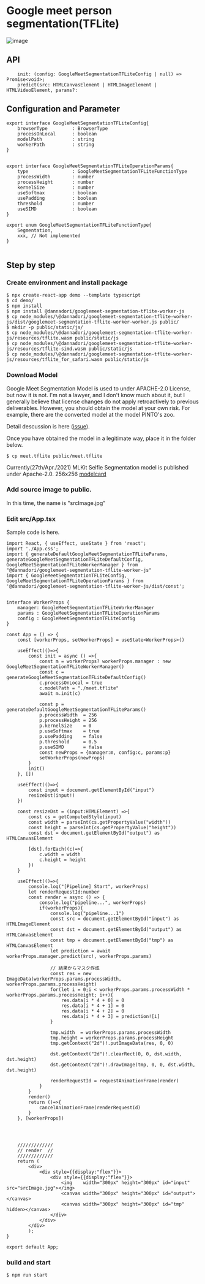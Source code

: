 # Google meet person segmentation(TFLite)

![image](https://user-images.githubusercontent.com/48346627/110603124-03ad5480-81ca-11eb-993f-f7bf1f857b42.png)

## API

```
    init: (config: GoogleMeetSegmentationTFLiteConfig | null) => Promise<void>;
    predict(src: HTMLCanvasElement | HTMLImageElement | HTMLVideoElement, params?: 
```

## Configuration and Parameter

```
export interface GoogleMeetSegmentationTFLiteConfig{
    browserType         : BrowserType
    processOnLocal      : boolean
    modelPath           : string
    workerPath          : string
}


export interface GoogleMeetSegmentationTFLiteOperationParams{
    type                : GoogleMeetSegmentationTFLiteFunctionType
    processWidth        : number
    processHeight       : number
    kernelSize          : number
    useSoftmax          : boolean
    usePadding          : boolean
    threshold           : number
    useSIMD             : boolean
}

export enum GoogleMeetSegmentationTFLiteFunctionType{
    Segmentation,
    xxx, // Not implemented
}


```

## Step by step
### Create environment and install package
```
$ npx create-react-app demo --template typescript
$ cd demo/
$ npm install
$ npm install @dannadori/googlemeet-segmentation-tflite-worker-js
$ cp node_modules/\@dannadori/googlemeet-segmentation-tflite-worker-js/dist/googlemeet-segmentation-tflite-worker-worker.js public/
$ mkdir -p public/static/js/
$ cp node_modules/\@dannadori/googlemeet-segmentation-tflite-worker-js/resources/tflite.wasm public/static/js
$ cp node_modules/\@dannadori/googlemeet-segmentation-tflite-worker-js/resources/tflite-simd.wasm public/static/js
$ cp node_modules/\@dannadori/googlemeet-segmentation-tflite-worker-js/resources/tflite_for_safari.wasm public/static/js

```

### Download Model
Google Meet Segmentation Model is used to under APACHE-2.0 License, but now it is not. I'm not a lawyer, and I don't know much about it, but I generally believe that license changes do not apply retroactively to previous deliverables. However, you should obtain the model at your own risk.
For example, there are the converted model at the model PINTO's zoo. 

Detail descussion is here ([issue](https://github.com/tensorflow/tfjs/issues/4177)).

Once you have obtained the model in a legitimate way, place it in the folder below.

```
$ cp meet.tflite public/meet.tflite
```

Currently(27th/Apr./2021) MLKit Selfie Segmentation model is published under Apache-2.0. 256x256
[modelcard](https://developers.google.com/ml-kit/images/vision/selfie-segmentation/selfie-model-card.pdf)


### Add source image to public. 
In this time, the name is "srcImage.jpg"

### Edit src/App.tsx
Sample code is here.

```
import React, { useEffect, useState } from 'react';
import './App.css';
import { generateDefaultGoogleMeetSegmentationTFLiteParams, generateGoogleMeetSegmentationTFLiteDefaultConfig, GoogleMeetSegmentationTFLiteWorkerManager } from "@dannadori/googlemeet-segmentation-tflite-worker-js"
import { GoogleMeetSegmentationTFLiteConfig, GoogleMeetSegmentationTFLiteOperationParams } from '@dannadori/googlemeet-segmentation-tflite-worker-js/dist/const';


interface WorkerProps {
    manager: GoogleMeetSegmentationTFLiteWorkerManager
    params : GoogleMeetSegmentationTFLiteOperationParams
    config : GoogleMeetSegmentationTFLiteConfig
}

const App = () => {
    const [workerProps, setWorkerProps] = useState<WorkerProps>()

    useEffect(()=>{
        const init = async () =>{
            const m = workerProps? workerProps.manager : new GoogleMeetSegmentationTFLiteWorkerManager()
            const c = generateGoogleMeetSegmentationTFLiteDefaultConfig()
            c.processOnLocal = true
            c.modelPath = "./meet.tflite"
            await m.init(c)
    
            const p = generateDefaultGoogleMeetSegmentationTFLiteParams()
            p.processWidth  = 256
            p.processHeight = 256
            p.kernelSize    = 0
            p.useSoftmax    = true
            p.usePadding    = false
            p.threshold     = 0.5
            p.useSIMD       = false
            const newProps = {manager:m, config:c, params:p}
            setWorkerProps(newProps)
        }
        init()
    }, [])

    useEffect(()=>{
        const input = document.getElementById("input") 
        resizeDst(input!)
    })

    const resizeDst = (input:HTMLElement) =>{
        const cs = getComputedStyle(input)
        const width = parseInt(cs.getPropertyValue("width"))
        const height = parseInt(cs.getPropertyValue("height"))
        const dst = document.getElementById("output") as HTMLCanvasElement
        
        [dst].forEach((c)=>{
            c.width = width
            c.height = height
        })
    }

    useEffect(()=>{
        console.log("[Pipeline] Start", workerProps)
        let renderRequestId:number
        const render = async () => {
            console.log("pipeline...", workerProps)
            if(workerProps){
                console.log("pipeline...1")
                const src = document.getElementById("input") as HTMLImageElement
                const dst = document.getElementById("output") as HTMLCanvasElement
                const tmp = document.getElementById("tmp") as HTMLCanvasElement
                let prediction = await workerProps.manager.predict(src!, workerProps.params)

                // 結果からマスク作成
                const res = new ImageData(workerProps.params.processWidth, workerProps.params.processHeight)
                for(let i = 0;i < workerProps.params.processWidth * workerProps.params.processHeight; i++){
                    res.data[i * 4 + 0] = 0
                    res.data[i * 4 + 1] = 0
                    res.data[i * 4 + 2] = 0
                    res.data[i * 4 + 3] = prediction![i]
                }

                tmp.width  = workerProps.params.processWidth 
                tmp.height = workerProps.params.processHeight
                tmp.getContext("2d")!.putImageData(res, 0, 0)

                dst.getContext("2d")!.clearRect(0, 0, dst.width, dst.height)
                dst.getContext("2d")!.drawImage(tmp, 0, 0, dst.width, dst.height)

                renderRequestId = requestAnimationFrame(render)
            }
        }
        render()
        return ()=>{
            cancelAnimationFrame(renderRequestId)
        }
    }, [workerProps])




    /////////////
    // render  //
    /////////////
    return (
        <div>
            <div style={{display:"flex"}}>
                <div style={{display:"flex"}}>
                    <img    width="300px" height="300px" id="input" src="srcImage.jpg"></img>
                    <canvas width="300px" height="300px" id="output"></canvas>
                    <canvas width="300px" height="300px" id="tmp" hidden></canvas>
                </div>
            </div>
        </div>
        );
}

export default App;

```

### build and start

```
$ npm run start
```



